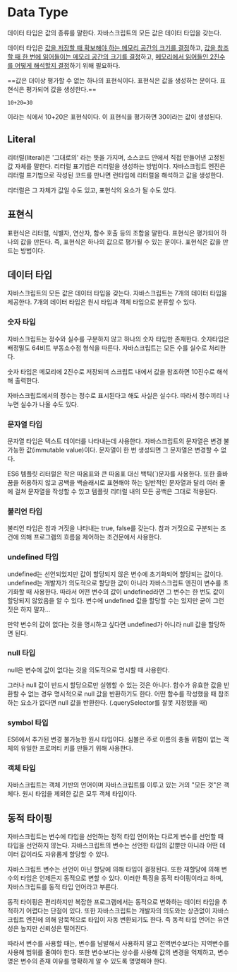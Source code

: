 # Data Type

데이터 타입은 값의 종류를 말한다. 자바스크립트의 모든 값은 데이터 타입을 갖는다.

데이터 타입은 <u>값을 저장할 때 확보해야 하는 메모리 공간의 크기를 결정</u>하고, <u>값을 참조할 때 한 번에 읽어들이는 메모리 공간의 크기를 결정</u>하고, <u>메모리에서 읽어들인 2진수를 어떻게 해석할지 결정</u>하기 위해 필요하다.



==값은 더이상 평가할 수 없는 하나의 표현식이다. 표현식은 값을 생성하는 문이다. 표현식은 평가되어 값을 생성한다.==



`10+20=30`

이라는 식에서 10+20은 표현식이다. 이 표현식을 평가하면 30이라는 값이 생성된다.




## Literal

리터럴(literal)은 '그대로의' 라는 뜻을 가지며, 소스코드 안에서 직접 만들어낸 고정된 값 자체를 말한다. 리터럴 표기법은 리터럴을 생성하는 방법이다. 자바스크립트 엔진은 리터럴 표기법으로 작성된 코드를 만나면 런타임에 리터럴을 해석하고 값을 생성한다.

리터럴은 그 자체가 값일 수도 있고, 표현식의 요소가 될 수도 있다.




## 표현식

표현식은 리터럴, 식별자, 연산자, 함수 호출 등의 조합을 말한다. 표현식은 평가되어 하나의 값을 만든다. 즉, 표현식은 하나의 값으로 평가될 수 있는 문이다. 표현식은 값을 만드는 방법이다.




## 데이터 타입

자바스크립트의 모든 값은 데이터 타입을 갖는다. 자바스크립트는 7개의 데이터 타입을 제공한다. 7개의 데이터 타입은 원시 타입과 객체 타입으로 분류할 수 있다.




### 숫자 타입

자바스크립트는 정수와 실수를 구분하지 않고 하나의 숫자 타입만 존재한다. 숫자타입은 배정밀도 64비트 부동소수점 형식을 따른다. 자바스크립트는 모든 수를 실수로 처리한다.

숫자 타입은 메모리에 2진수로 저장되며 스크립트 내에서 값을 참조하면 10진수로 해석해 출력한다.

자바스크립트에서의 정수는 정수로 표시된다고 해도 사실은 실수다. 따라서 정수끼리 나누면 실수가 나올 수도 있다.




### 문자열 타입

문자열 타입은 텍스트 데이터를 나타내는데 사용한다. 자바스크립트의 문자열은 변경 불가능한 값(immutable value)이다. 문자열이 한 번 생성되면 그 문자열은 변경할 수 없다.

ES6 템플릿 리터럴은 작은 따옴표와 큰 따옴표 대신 백틱(`)문자를 사용한다. 또한 줄바꿈을 허용하지 않고 공백을 백슬래시로 표현해야 하는 일반적인 문자열과 달리 여러 줄에 걸쳐 문자열을 작성할 수 있고 템플릿 리터럴 내의 모든 공백은 그대로 적용된다.




### 불리언 타입

불리언 타입은 참과 거짓을 나타내는 true, false를 갖는다. 참과 거짓으로 구분되는 조건에 의해 프로그램의 흐름을 제어하는 조건문에서 사용한다.




### undefined 타입

undefined는 선언되었지만 값이 할당되지 않은 변수에 초기화되어 할당되는 값이다. undefined는 개발자가 의도적으로 할당한 값이 아니라 자바스크립트 엔진이 변수를 초기화할 때 사용한다. 따라서 어떤 변수의 값이 undefined라면 그 변수는 한 번도 값이 할당되지 않았음을 알 수 있다. 변수에 undefined 값을 할당할 수는 있지만 굳이 그런 짓은 하지 말자...

만약 변수의 값이 없다는 것을 명시하고 싶다면 undefined가 아니라 null 값을 할당하면 된다.




### null 타입

null은 변수에 값이 없다는 것을 의도적으로 명시할 때 사용한다.

그러나 null 값이 반드시 할당으로만 실행할 수 있는 것은 아니다. 함수가 유효한 값을 반환할 수 없는 경우 명시적으로 null 값을 반환하기도 한다. 어떤 함수를 작성했을 때 참조하는 요소가 없다면 null 값을 반환한다. (.querySelector를 잘못 지정했을 때)




### symbol 타입

ES6에서 추가된 변경 불가능한 원시 타입이다. 심볼은 주로 이름의 충돌 위험이 없는 객체의 유일한 프로퍼티 키를 만들기 위해 사용한다.




### 객체 타입

자바스크립트는 객체 기반의 언어이며 자바스크립트를 이루고 있는 거의 "모든 것"은 객체다. 원시 타입을 제외한 값은 모두 객체 타입이다.




## 동적 타이핑

자바스크립트는 변수에 타입을 선언하는 정적 타입 언어와는 다르게 변수를 선언할 때 타입을 선언하지 않는다. 자바스크립트의 변수는 선언한 타입의 값뿐만 아니라 어떤 데이터 값이라도 자유롭게 할당할 수 있다.

자바스크립트 변수는 선언이 아닌 할당에 의해 타입이 결정된다. 또한 재할당에 의해 변수의 타입은 언제든지 동적으로 변할 수 있다. 이러한 특징을 동적 타이핑이라고 하며, 자바스크립트를 동적 타입 언어라고 부른다.

동적 타이핑은 편리하지만 복잡한 프로그램에서는 동적으로 변화하는 데이터 타입을 추적하기 어렵다는 단점이 있다. 또한 자바스크립트는 개발자의 의도와는 상관없이 자바스크립트 엔진에 의해 암묵적으로 타입이 자동 변환되기도 한다. 즉 동적 타입 언어는 유연성은 높지만 신뢰성은 떨어진다.

따라서 변수를 사용할 때는, 변수를 남발해서 사용하지 말고 전역변수보다는 지역변수를 사용해 범위를 줄여야 한다. 또한 변수보다는 상수를 사용해 값의 변경을 억제하고, 변수명은 변수의 존재 이유를 명확하게 알 수 있도록 명명해야 한다.
